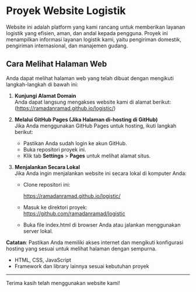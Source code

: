 # Proyek Website Logistik

Website ini adalah platform yang kami rancang untuk memberikan layanan logistik yang efisien, aman, dan andal kepada pengguna. Proyek ini menampilkan informasi layanan logistik kami, yaitu pengiriman domestik, pengiriman internasional, dan manajemen gudang.

## Cara Melihat Halaman Web

Anda dapat melihat halaman web yang telah dibuat dengan mengikuti langkah-langkah di bawah ini:

1. **Kunjungi Alamat Domain**  
   Anda dapat langsung mengakses website kami di alamat berikut:  
   (https://ramadanramad.github.io/logistic/)

2. **Melalui GitHub Pages (Jika Halaman di-hosting di GitHub)**  
   Jika Anda menggunakan GitHub Pages untuk hosting, ikuti langkah berikut:
   - Pastikan Anda sudah login ke akun GitHub.
   - Buka repositori proyek ini.
   - Klik tab **Settings** > **Pages** untuk melihat alamat situs.

3. **Menjalankan Secara Lokal**  
   Jika Anda ingin menjalankan website ini secara lokal di komputer Anda:
   - Clone repositori ini:
  
     https://ramadanramad.github.io/logistic/
     
   - Masuk ke direktori proyek:
     https://github.com/ramadanramad/logistic
   - Buka file index.html di browser Anda atau jalankan menggunakan server lokal.

**Catatan**: Pastikan Anda memiliki akses internet dan mengikuti konfigurasi hosting yang sesuai untuk melihat halaman dengan sempurna.



- HTML, CSS, JavaScript
- Framework dan library lainnya sesuai kebutuhan proyek

---

Terima kasih telah menggunakan website kami!
